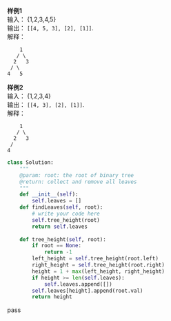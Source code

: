 
**样例1**  
输入： {1,2,3,4,5}  
输出： `[[4, 5, 3], [2], [1]]`.  
解释：
```
    1
   / \
  2   3
 / \     
4   5    
```

**样例2**  
输入： {1,2,3,4}  
输出： `[[4, 3], [2], [1]]`.  
解释：
```
    1
   / \
  2   3
 /
4 
```



```python
class Solution:
    """
    @param: root: the root of binary tree
    @return: collect and remove all leaves
    """
    def __init__(self):
        self.leaves = []
    def findLeaves(self, root):
        # write your code here
        self.tree_height(root)
        return self.leaves
    
    def tree_height(self, root):
        if root == None:
            return -1
        left_height = self.tree_height(root.left)
        right_height = self.tree_height(root.right)
        height = 1 + max(left_height, right_height)
        if height >= len(self.leaves):
            self.leaves.append([])
        self.leaves[height].append(root.val)
        return height
```
pass